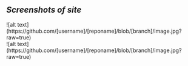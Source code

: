 <h2><em>Screenshots of site</em></h2>
![alt text](https://github.com/[username]/[reponame]/blob/[branch]/image.jpg?raw=true)<br>
![alt text](https://github.com/[username]/[reponame]/blob/[branch]/image.jpg?raw=true)
